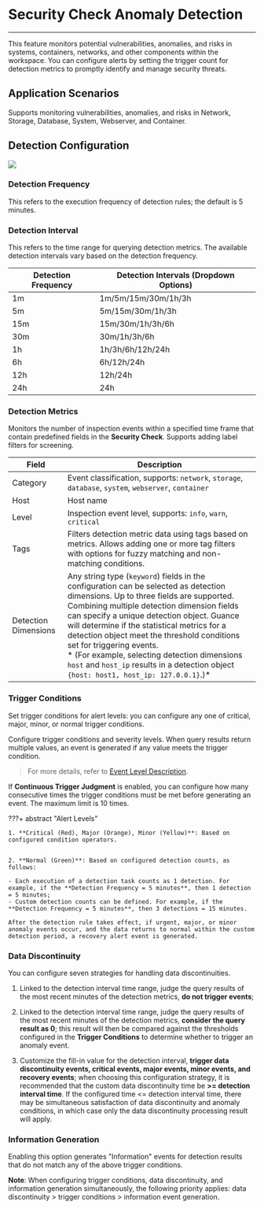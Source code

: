 # Security Check Anomaly Detection
---

This feature monitors potential vulnerabilities, anomalies, and risks in systems, containers, networks, and other components within the workspace. You can configure alerts by setting the trigger count for detection metrics to promptly identify and manage security threats.


## Application Scenarios

Supports monitoring vulnerabilities, anomalies, and risks in Network, Storage, Database, System, Webserver, and Container.

## Detection Configuration

![](../img/monitor27.png)

### Detection Frequency

This refers to the execution frequency of detection rules; the default is 5 minutes.

### Detection Interval

This refers to the time range for querying detection metrics. The available detection intervals vary based on the detection frequency.

| Detection Frequency | Detection Intervals (Dropdown Options) |
| --- | --- |
| 1m | 1m/5m/15m/30m/1h/3h |
| 5m | 5m/15m/30m/1h/3h |
| 15m | 15m/30m/1h/3h/6h |
| 30m | 30m/1h/3h/6h |
| 1h | 1h/3h/6h/12h/24h |
| 6h | 6h/12h/24h |
| 12h | 12h/24h |
| 24h | 24h |

### Detection Metrics

Monitors the number of inspection events within a specified time frame that contain predefined fields in the **Security Check**. Supports adding label filters for screening.

| Field | Description |
| --- | --- |
| Category | Event classification, supports: `network`, `storage`, `database`, `system`, `webserver`, `container` |
| Host | Host name |
| Level | Inspection event level, supports: `info`, `warn`, `critical` |
| Tags | Filters detection metric data using tags based on metrics. Allows adding one or more tag filters with options for fuzzy matching and non-matching conditions. |
| Detection Dimensions | Any string type (`keyword`) fields in the configuration can be selected as detection dimensions. Up to three fields are supported. Combining multiple detection dimension fields can specify a unique detection object. Guance will determine if the statistical metrics for a detection object meet the threshold conditions set for triggering events.<br />* (For example, selecting detection dimensions `host` and `host_ip` results in a detection object `{host: host1, host_ip: 127.0.0.1}`.)*

### Trigger Conditions

Set trigger conditions for alert levels: you can configure any one of critical, major, minor, or normal trigger conditions.

Configure trigger conditions and severity levels. When query results return multiple values, an event is generated if any value meets the trigger condition.

> For more details, refer to [Event Level Description](event-level-description.md).

If **Continuous Trigger Judgment** is enabled, you can configure how many consecutive times the trigger conditions must be met before generating an event. The maximum limit is 10 times.

???+ abstract "Alert Levels"

	1. **Critical (Red), Major (Orange), Minor (Yellow)**: Based on configured condition operators.
  

    2. **Normal (Green)**: Based on configured detection counts, as follows:

    - Each execution of a detection task counts as 1 detection. For example, if the **Detection Frequency = 5 minutes**, then 1 detection = 5 minutes;
    - Custom detection counts can be defined. For example, if the **Detection Frequency = 5 minutes**, then 3 detections = 15 minutes.

    After the detection rule takes effect, if urgent, major, or minor anomaly events occur, and the data returns to normal within the custom detection period, a recovery alert event is generated.

### Data Discontinuity

You can configure seven strategies for handling data discontinuities.

1. Linked to the detection interval time range, judge the query results of the most recent minutes of the detection metrics, **do not trigger events**;

2. Linked to the detection interval time range, judge the query results of the most recent minutes of the detection metrics, **consider the query result as 0**; this result will then be compared against the thresholds configured in the **Trigger Conditions** to determine whether to trigger an anomaly event.

3. Customize the fill-in value for the detection interval, **trigger data discontinuity events, critical events, major events, minor events, and recovery events**; when choosing this configuration strategy, it is recommended that the custom data discontinuity time be **>= detection interval time**. If the configured time <= detection interval time, there may be simultaneous satisfaction of data discontinuity and anomaly conditions, in which case only the data discontinuity processing result will apply.


### Information Generation

Enabling this option generates "Information" events for detection results that do not match any of the above trigger conditions.

**Note**: When configuring trigger conditions, data discontinuity, and information generation simultaneously, the following priority applies: data discontinuity > trigger conditions > information event generation.